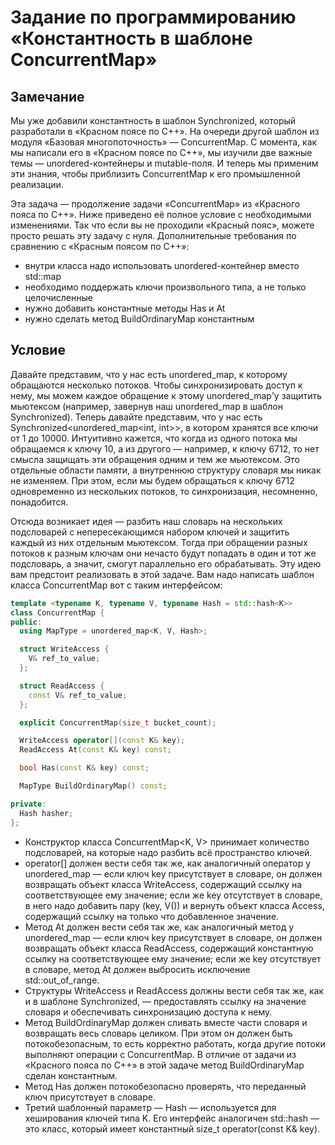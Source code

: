 # Задание по программированию «Константность в шаблоне ConcurrentMap»

## Замечание

Мы уже добавили константность в шаблон Synchronized, который разработали в «Красном поясе по С++». На очереди другой шаблон из модуля «Базовая многопоточность» — ConcurrentMap. С момента, как мы написали его в «Красном поясе по С++», мы изучили две важные темы — unordered-контейнеры и mutable-поля. И теперь мы применим эти знания, чтобы приблизить ConcurrentMap к его промышленной реализации.

Эта задача — продолжение задачи «ConcurrentMap» из «Красного пояса по C++». Ниже приведено её полное условие с необходимыми изменениями. Так что если вы не проходили «Красный пояс», можете просто решать эту задачу с нуля. Дополнительные требования по сравнению с «Красным поясом по С++»:
- внутри класса надо использовать unordered-контейнер вместо std::map
- необходимо поддержать ключи произвольного типа, а не только целочисленные
- нужно добавить константные методы Has и At
- нужно сделать метод BuildOrdinaryMap константным

## Условие

Давайте представим, что у нас есть unordered_map, к которому обращаются несколько потоков. Чтобы синхронизировать доступ к нему, мы можем каждое обращение к этому unordered_map'у защитить мьютексом (например, завернув наш unordered_map в шаблон Synchronized). Теперь давайте представим, что у нас есть Synchronized\<unordered_map\<int, int\>\>, в котором хранятся все ключи от 1 до 10000. Интуитивно кажется, что когда из одного потока мы обращаемся к ключу 10, а из другого — например, к ключу 6712, то нет смысла защищать эти обращения одним и тем же мьютексом. Это отдельные области памяти, а внутреннюю структуру словаря мы никак не изменяем. При этом, если мы будем обращаться к ключу 6712 одновременно из нескольких потоков, то синхронизация, несомненно, понадобится.

Отсюда возникает идея — разбить наш словарь на нескольких подсловарей с непересекающимся набором ключей и защитить каждый из них отдельным мьютексом. Тогда при обращении разных потоков к разным ключам они нечасто будут попадать в один и тот же подсловарь, а значит, смогут параллельно его обрабатывать. Эту идею вам предстоит реализовать в этой задаче. Вам надо написать шаблон класса ConcurrentMap вот с таким интерфейсом:
```cpp
template <typename K, typename V, typename Hash = std::hash<K>>
class ConcurrentMap {
public:
  using MapType = unordered_map<K, V, Hash>;

  struct WriteAccess {
    V& ref_to_value;
  };

  struct ReadAccess {
    const V& ref_to_value;
  };

  explicit ConcurrentMap(size_t bucket_count);

  WriteAccess operator[](const K& key);
  ReadAccess At(const K& key) const;

  bool Has(const K& key) const;

  MapType BuildOrdinaryMap() const;

private:
  Hash hasher;
};
```

- Конструктор класса ConcurrentMap\<K, V\> принимает количество подсловарей, на которые надо разбить всё пространство ключей.
- operator[] должен вести себя так же, как аналогичный оператор у unordered_map — если ключ key присутствует в словаре, он должен возвращать объект класса WriteAccess, содержащий ссылку на соответствующее ему значение; если же key отсутствует в словаре, в него надо добавить пару (key, V()) и вернуть объект класса Access, содержащий ссылку на только что добавленное значение.
- Метод At должен вести себя так же, как аналогичный метод у unordered_map — если ключ key присутствует в словаре, он должен возвращать объект класса ReadAccess, содержащий константную ссылку на соответствующее ему значение; если же key отсутствует в словаре, метод At должен выбросить исключение std::out_of_range.
- Структуры WriteAccess и ReadAccess должны вести себя так же, как и в шаблоне Synchronized, — предоставлять ссылку на значение словаря и обеспечивать синхронизацию доступа к нему.
- Метод BuildOrdinaryMap должен сливать вместе части словаря и возвращать весь словарь целиком. При этом он должен быть потокобезопасным, то есть корректно работать, когда другие потоки выполняют операции с ConcurrentMap. В отличие от задачи из «Красного пояса по С++» в этой задаче метод BuildOrdinaryMap сделан константным.
- Метод Has должен потокобезопасно проверять, что переданный ключ присутствует в словаре.
- Третий шаблонный параметр — Hash — используется для хеширования ключей типа K. Его интерфейс аналогичен std::hash — это класс, который имеет константный size_t operator(const K& key).

